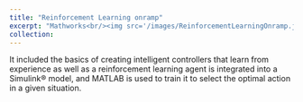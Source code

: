```yaml
---
title: "Reinforcement Learning onramp"
excerpt: "Mathworks<br/><img src='/images/ReinforcementLearningOnramp.jpg' style='width: 400px;'>"
collection: 
---
```


It included the basics of creating intelligent controllers that learn from experience as well as a reinforcement learning agent is integrated into a Simulink® model, and MATLAB is used to train it to select the optimal action in a given situation.
